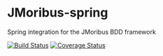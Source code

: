 JMoribus-spring
===============

Spring integration for the JMoribus BDD framework

[![Build Status](https://travis-ci.org/r0b3rtk/JMoribus-spring.svg?branch=master)](https://travis-ci.org/r0b3rtk/JMoribus-spring)
[![Coverage Status](https://img.shields.io/coveralls/r0b3rtk/JMoribus-spring.svg)](https://coveralls.io/r/r0b3rtk/JMoribus-spring?branch=develop)